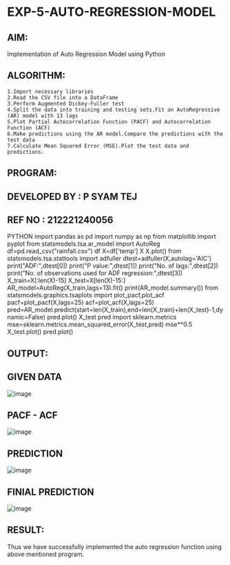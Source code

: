 # EXP-5-AUTO-REGRESSION-MODEL

## AIM:
Implementation of Auto Regression Model using Python

## ALGORITHM:
```
1.Import necessary libraries
2.Read the CSV file into a DataFrame
3.Perform Augmented Dickey-Fuller test
4.Split the data into training and testing sets.Fit an AutoRegressive (AR) model with 13 lags
5.Plot Partial Autocorrelation Function (PACF) and Autocorrelation Function (ACF)
6.Make predictions using the AR model.Compare the predictions with the test data
7.Calculate Mean Squared Error (MSE).Plot the test data and predictions.
```
## PROGRAM:
## DEVELOPED BY : P SYAM TEJ
## REF NO : 212221240056
PYTHON import pandas as pd import numpy as np from matplotlib import pyplot from statsmodels.tsa.ar_model import AutoReg df=pd.read_csv("rainfall.csv") df X=df['temp'] X X.plot() from statsmodels.tsa.stattools import adfuller dtest=adfuller(X,autolag='AIC') print("ADF:",dtest[0]) print("P value:",dtest[1]) print("No. of lags:",dtest[2]) print("No. of observations used for ADF regression:",dtest[3]) X_train=X[:len(X)-15] X_test=X[len(X)-15:] AR_model=AutoReg(X_train,lags=13).fit() print(AR_model.summary()) from statsmodels.graphics.tsaplots import plot_pacf,plot_acf pacf=plot_pacf(X,lags=25) acf=plot_acf(X,lags=25) pred=AR_model.predict(start=len(X_train),end=len(X_train)+len(X_test)-1,dynamic=False) pred.plot() X_test pred import sklearn.metrics mse=sklearn.metrics.mean_squared_error(X_test,pred) mse**0.5 X_test.plot() pred.plot()
## OUTPUT:
## GIVEN DATA
![image](https://github.com/Syam-tej/EXP-5-AUTO-REGRESSION-MODEL/assets/93427224/6bf0131f-7057-428c-912a-3daa0ebc2336)

## PACF - ACF
![image](https://github.com/Syam-tej/EXP-5-AUTO-REGRESSION-MODEL/assets/93427224/365f275d-ca1e-40e6-84a1-dc665455809c)

## PREDICTION
![image](https://github.com/Syam-tej/EXP-5-AUTO-REGRESSION-MODEL/assets/93427224/663ed1f3-51bd-44c3-b18d-122a6eafee1e)

## FINIAL PREDICTION
![image](https://github.com/Syam-tej/EXP-5-AUTO-REGRESSION-MODEL/assets/93427224/e8bb2581-bf72-443e-b2ae-dcc79d2c70f5)

## RESULT:
Thus we have successfully implemented the auto regression function using above mentioned program.
